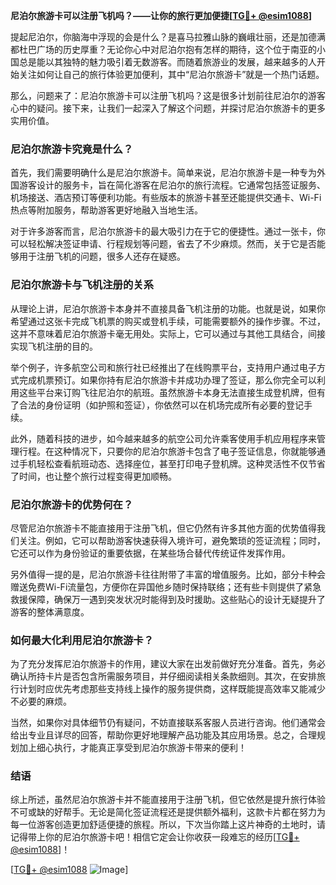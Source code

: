 **尼泊尔旅游卡可以注册飞机吗？——让你的旅行更加便捷[[TG💪+ @esim1088](https://t.me/s/esim1088)]**

提起尼泊尔，你脑海中浮现的会是什么？是喜马拉雅山脉的巍峨壮丽，还是加德满都杜巴广场的历史厚重？无论你心中对尼泊尔抱有怎样的期待，这个位于南亚的小国总是能以其独特的魅力吸引着无数游客。而随着旅游业的发展，越来越多的人开始关注如何让自己的旅行体验更加便利，其中“尼泊尔旅游卡”就是一个热门话题。

那么，问题来了：尼泊尔旅游卡可以注册飞机吗？这是很多计划前往尼泊尔的游客心中的疑问。接下来，让我们一起深入了解这个问题，并探讨尼泊尔旅游卡的更多实用价值。

### 尼泊尔旅游卡究竟是什么？

首先，我们需要明确什么是尼泊尔旅游卡。简单来说，尼泊尔旅游卡是一种专为外国游客设计的服务卡，旨在简化游客在尼泊尔的旅行流程。它通常包括签证服务、机场接送、酒店预订等便利功能。有些版本的旅游卡甚至还能提供交通卡、Wi-Fi热点等附加服务，帮助游客更好地融入当地生活。

对于许多游客而言，尼泊尔旅游卡的最大吸引力在于它的便捷性。通过一张卡，你可以轻松解决签证申请、行程规划等问题，省去了不少麻烦。然而，关于它是否能够用于注册飞机的问题，很多人还存在疑惑。

### 尼泊尔旅游卡与飞机注册的关系

从理论上讲，尼泊尔旅游卡本身并不直接具备飞机注册的功能。也就是说，如果你希望通过这张卡完成飞机票的购买或登机手续，可能需要额外的操作步骤。不过，这并不意味着尼泊尔旅游卡毫无用处。实际上，它可以通过与其他工具结合，间接实现飞机注册的目的。

举个例子，许多航空公司和旅行社已经推出了在线购票平台，支持用户通过电子方式完成机票预订。如果你持有尼泊尔旅游卡并成功办理了签证，那么你完全可以利用这些平台来订购飞往尼泊尔的航班。虽然旅游卡本身无法直接生成登机牌，但有了合法的身份证明（如护照和签证），你依然可以在机场完成所有必要的登记手续。

此外，随着科技的进步，如今越来越多的航空公司允许乘客使用手机应用程序来管理行程。在这种情况下，只要你的尼泊尔旅游卡包含了电子签证信息，你就能够通过手机轻松查看航班动态、选择座位，甚至打印电子登机牌。这种灵活性不仅节省了时间，也让整个旅行过程变得更加顺畅。

### 尼泊尔旅游卡的优势何在？

尽管尼泊尔旅游卡不能直接用于注册飞机，但它仍然有许多其他方面的优势值得我们关注。例如，它可以帮助游客快速获得入境许可，避免繁琐的签证流程；同时，它还可以作为身份验证的重要依据，在某些场合替代传统证件发挥作用。

另外值得一提的是，尼泊尔旅游卡往往附带了丰富的增值服务。比如，部分卡种会赠送免费Wi-Fi流量包，方便你在异国他乡随时保持联络；还有些卡则提供了紧急救援保障，确保万一遇到突发状况时能得到及时援助。这些贴心的设计无疑提升了游客的整体满意度。

### 如何最大化利用尼泊尔旅游卡？

为了充分发挥尼泊尔旅游卡的作用，建议大家在出发前做好充分准备。首先，务必确认所持卡片是否包含所需服务项目，并仔细阅读相关条款细则。其次，在安排旅行计划时应优先考虑那些支持线上操作的服务提供商，这样既能提高效率又能减少不必要的麻烦。

当然，如果你对具体细节仍有疑问，不妨直接联系客服人员进行咨询。他们通常会给出专业且详尽的回答，帮助你更好地理解产品功能及其应用场景。总之，合理规划加上细心执行，才能真正享受到尼泊尔旅游卡带来的便利！

### 结语

综上所述，虽然尼泊尔旅游卡并不能直接用于注册飞机，但它依然是提升旅行体验不可或缺的好帮手。无论是简化签证流程还是提供额外福利，这款卡片都在努力为每一位游客创造更加舒适便捷的旅程。所以，下次当你踏上这片神奇的土地时，请记得带上你的尼泊尔旅游卡吧！相信它定会让你收获一段难忘的经历[[TG💪+ @esim1088](https://t.me/s/esim1088)]！

[[TG💪+ @esim1088](https://t.me/s/esim1088) ![Image](https://i.postimg.cc/4NQfJmqS/Snipaste-2025-05-13-00-14-12.png)]